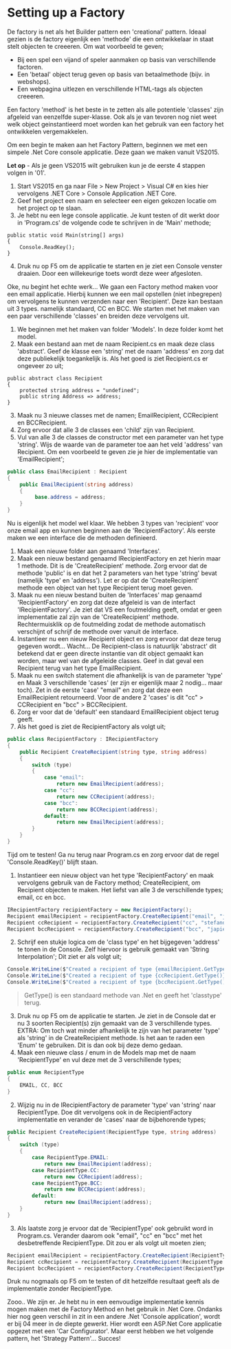 # Setting up a Factory

De factory is net als het Builder pattern een 'creational' pattern. Ideaal gezien is de factory eigenlijk een 'methode' die een ontwikkelaar in staat stelt objecten te creeeren. Om wat voorbeeld te geven; 
- Bij een spel een vijand of speler aanmaken op basis van verschillende factoren.
- Een 'betaal' object terug geven op basis van betaalmethode (bijv. in webshops).
- Een webpagina uitlezen en verschillende HTML-tags als objecten creeeren.

Een factory 'method' is het beste in te zetten als alle potentiele 'classes' zijn afgeleid van eenzelfde super-klasse. Ook als je van tevoren nog niet weet welk object geinstantieerd moet worden kan het gebruik van een factory het ontwikkelen vergemakkelen.

Om een begin te maken aan het Factory Pattern, beginnen we met een simpele .Net Core console applicatie. Deze gaan we maken vanuit VS2015.

**Let op** - Als je geen VS2015 wilt gebruiken kun je de eerste 4 stappen volgen in '01'.

1. Start VS2015 en ga naar File > New Project > Visual C# en kies hier vervolgens .NET Core > Console Application .NET Core.
2. Geef het project een naam en selecteer een eigen gekozen locatie om het project op te slaan.
3. Je hebt nu een lege console applicatie. Je kunt testen of dit werkt door in 'Program.cs' de volgende code te schrijven in de 'Main' methode;
````Csharp
public static void Main(string[] args)
{
    Console.ReadKey();
}
````

4. Druk nu op F5 om de applicatie te starten en je ziet een Console venster draaien. Door een willekeurige toets wordt deze weer afgesloten.

Oke, nu begint het echte werk... We gaan een Factory method maken voor een email applicatie. Hierbij kunnen we een mail opstellen (niet inbegrepen) om vervolgens te kunnen verzenden naar een 'Recipient'. Deze kan bestaan uit 3 types. namelijk standaard, CC en BCC. We starten met het maken van een paar verschillende 'classes' en breiden deze vervolgens uit.
1. We beginnen met het maken van folder 'Models'. In deze folder komt het model.
2. Maak een bestand aan met de naam Recipient.cs en maak deze class 'abstract'. Geef de klasse een 'string' met de naam 'address' en zorg dat deze publiekelijk toegankelijk is. Als het goed is ziet Recipient.cs er ongeveer zo uit;
````Csharp
public abstract class Recipient
{
    protected string address = "undefined";
    public string Address => address;
}
````
3. Maak nu 3 nieuwe classes met de namen; EmailRecipient, CCRecipient en BCCRecipient.
4. Zorg ervoor dat alle 3 de classes een 'child' zijn van Recipient.
5. Vul van alle 3 de classes de constructor met een parameter van het type 'string'. Wijs de waarde van de parameter toe aan het veld 'address' van Recipient. Om een voorbeeld te geven zie je hier de implementatie van 'EmailRecipient';
````csharp
public class EmailRecipient : Recipient
{
    public EmailRecipient(string address)
    {
         base.address = address;
    }
}
````

Nu is eigenlijk het model wel klaar. We hebben 3 types van 'recipient' voor onze email app en kunnen beginnen aan de 'RecipientFactory'. Als eerste maken we een interface die de methoden definieerd.
1. Maak een nieuwe folder aan genaamd 'Interfaces'.
2. Maak een nieuw bestand genaamd IRecipientFactory en zet hierin maar 1 methode. Dit is de 'CreateRecipient' methode. Zorg ervoor dat de methode 'public' is en dat het 2 parameters van het type 'string' bevat (namelijk 'type' en 'address'). Let er op dat de 'CreateRecipient' methode een object van het type Recipient terug moet geven.
3. Maak nu een nieuw bestand buiten de 'Interfaces' map genaamd 'RecipientFactory' en zorg dat deze afgeleid is van de interfact 'IRecipientFactory'. Je ziet dat VS een foutmelding geeft, omdat er geen implementatie zal zijn van de 'CreateRecipient' methode. Rechtermuisklik op de foutmelding zodat de methode automatisch verschijnt of schrijf de methode over vanuit de interface.
4. Instantieer nu een nieuw Recipient object en zorg ervoor dat deze terug gegeven wordt... Wacht... De Recipient-class is natuurlijk 'abstract' dit betekend dat er geen directe instantie van dit object gemaakt kan worden, maar wel van de afgeleide classes. Geef in dat geval een Recipient terug van het type EmailRecipient.
5. Maak nu een switch statement die afhankelijk is van de parameter 'type' en Maak 3 verschillende 'cases' (er zijn er eigenlijk maar 2 nodig... maar toch). Zet in de eerste 'case' "email" en zorg dat deze een EmailRecipient retourneerd. Voor de andere 2 'cases' is dit "cc" > CCRecipient en "bcc" > BCCRecipient.
6. Zorg er voor dat de 'default' een standaard EmailRecipient object terug geeft.
7. Als het goed is ziet de RecipientFactory als volgt uit;
````csharp
public class RecipientFactory : IRecipientFactory
{
    public Recipient CreateRecipient(string type, string address)
    {
        switch (type)
        {
            case "email":
                return new EmailRecipient(address);
            case "cc":
                return new CCRecipient(address);
            case "bcc":
                return new BCCRecipient(address);
            default:
                return new EmailRecipient(address);
        }
    }
}
````

Tijd om te testen! Ga nu terug naar Program.cs en zorg ervoor dat de regel 'Console.ReadKey()' blijft staan. 
1. Instantieer een nieuw object van het type 'RecipientFactory' en maak vervolgens gebruik van de Factory method; CreateRecipient, om Recipient objecten te maken. Het liefst van alle 3 de verschillende types; email, cc en bcc.
````csharp
IRecipientFactory recipientFactory = new RecipientFactory();
Recipient emailRecipient = recipientFactory.CreateRecipient("email", "johan.boersma@gmail.com");
Recipient ccRecipient = recipientFactory.CreateRecipient("cc", "stefandevries@hotmail.com");
Recipient bccRecipient = recipientFactory.CreateRecipient("bcc", "japie95@live.nl");
````
2. Schrijf een stukje logica om de 'class type' en het bijgegeven 'address' te tonen in de Console. Zelf hiervoor is gebruik gemaakt van 'String Interpolation'; Dit ziet er als volgt uit;
````csharp
Console.WriteLine($"Created a recipient of type {emailRecipient.GetType()} with address: {emailRecipient.Address}");
Console.WriteLine($"Created a recipient of type {ccRecipient.GetType()} with address: {ccRecipient.Address}");
Console.WriteLine($"Created a recipient of type {bccRecipient.GetType()} with address: {bccRecipient.Address}");
````
> GetType() is een standaard methode van .Net en geeft het 'classtype' terug.

3. Druk nu op F5 om de applicatie te starten. Je ziet in de Console dat er nu 3 soorten Recipient(s) zijn gemaakt van de 3 verschillende types. 
EXTRA: Om toch wat minder afhankelijk te zijn van het parameter 'type' als 'string' in de CreateRecipient methode. Is het aan te raden een 'Enum' te gebruiken. Dit is dan ook bij deze demo gedaan. 
1. Maak een nieuwe class / enum in de Models map met de naam 'RecipientType' en vul deze met de 3 verschillende types;
````csharp
public enum RecipientType
{
    EMAIL, CC, BCC
}
````
2. Wijzig nu in de IRecipientFactory de parameter 'type' van 'string' naar RecipientType. Doe dit vervolgens ook in de RecipientFactory implementatie en verander de 'cases' naar de bijbehorende types;
````csharp
public Recipient CreateRecipient(RecipientType type, string address)
{
    switch (type)
    {
        case RecipientType.EMAIL:
            return new EmailRecipient(address);
        case RecipientType.CC:
            return new CCRecipient(address);
        case RecipientType.BCC:
            return new BCCRecipient(address);
        default:
            return new EmailRecipient(address);
    }
}
````
3. Als laatste zorg je ervoor dat de 'RecipientType' ook gebruikt word in Program.cs. Verander daarom ook "email", "cc" en "bcc" met het desbetreffende RecipientType. Dit zou er als volgt uit moeten zien;
````csharp
Recipient emailRecipient = recipientFactory.CreateRecipient(RecipientType.EMAIL, "johan.boersma@gmail.com");
Recipient ccRecipient = recipientFactory.CreateRecipient(RecipientType.CC, "stefandevries@hotmail.com");
Recipient bccRecipient = recipientFactory.CreateRecipient(RecipientType.BCC, "japie95@live.nl");
````
Druk nu nogmaals op F5 om te testen of dit hetzelfde resultaat geeft als de implementatie zonder RecipientType.

Zooo.. We zijn er. Je hebt nu in een eenvoudige implementatie kennis mogen maken met de Factory Method en het gebruik in .Net Core. Ondanks hier nog geen verschil in zit in een andere .Net 'Console application', wordt er bij 04 meer in de diepte gewerkt. Hier wordt een ASP.Net Core applicatie opgezet met een 'Car Configurator'. Maar eerst hebben we het volgende pattern, het 'Strategy Pattern'... Succes!
